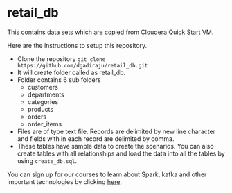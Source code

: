 # retail_db

This contains data sets which are copied from Cloudera Quick Start VM.

Here are the instructions to setup this repository.

* Clone the repository `git clone https://github.com/dgadiraju/retail_db.git`
* It will create folder called as retail_db.
* Folder contains 6 sub folders
  * customers
  * departments
  * categories
  * products
  * orders
  * order_items
* Files are of type text file. Records are delimited by new line character and fields with in each record are delimited by comma.
* These tables have sample data to create the scenarios.
You can also create tables with all relationships and load the data into all the tables by using `create_db.sql`.

You can sign up for our courses to learn about Spark, kafka and other important technologies by clicking [here](http://discuss.itversity.com/t/udemy-coupons-big-data-courses/17934).
